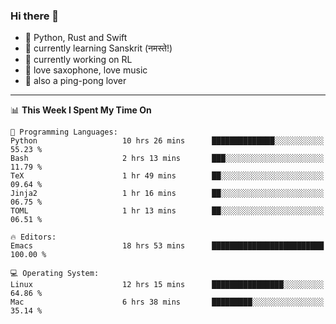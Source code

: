 ### Hi there 👋

- 📙 Python, Rust and Swift
- 🌱 currently learning Sanskrit (नमस्ते!)
- 🔭 currently working on RL
- 🎷 love saxophone, love music
- 🏓 also a ping-pong lover

<!--
**ZiqinGong/ZiqinGong** is a ✨ _special_ ✨ repository because its `README.md` (this file) appears on your GitHub profile.

Here are some ideas to get you started:

- 🔭 I’m currently working on ...
- 🌱 I’m currently learning ...
- 👯 I’m looking to collaborate on ...
- 🤔 I’m looking for help with ...
- 💬 Ask me about ...
- 📫 gongzq0301@sjtu.edu.cn
- 😄 Pronouns: ...
- ⚡ Fun fact: ...
-->

---

<!--START_SECTION:waka-->
📊 **This Week I Spent My Time On** 

```text
💬 Programming Languages: 
Python                   10 hrs 26 mins      ██████████████░░░░░░░░░░░   55.23 % 
Bash                     2 hrs 13 mins       ███░░░░░░░░░░░░░░░░░░░░░░   11.79 % 
TeX                      1 hr 49 mins        ██░░░░░░░░░░░░░░░░░░░░░░░   09.64 % 
Jinja2                   1 hr 16 mins        ██░░░░░░░░░░░░░░░░░░░░░░░   06.75 % 
TOML                     1 hr 13 mins        ██░░░░░░░░░░░░░░░░░░░░░░░   06.51 % 

🔥 Editors: 
Emacs                    18 hrs 53 mins      █████████████████████████   100.00 % 

💻 Operating System: 
Linux                    12 hrs 15 mins      ████████████████░░░░░░░░░   64.86 % 
Mac                      6 hrs 38 mins       █████████░░░░░░░░░░░░░░░░   35.14 % 
```


<!--END_SECTION:waka-->
